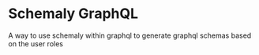 # Schemaly GraphQL
A way to use schemaly within graphql to generate graphql schemas based on the user roles
